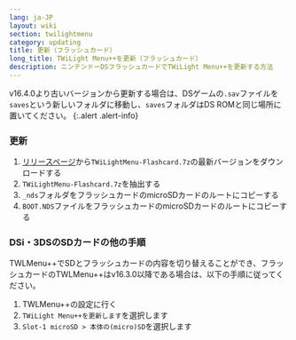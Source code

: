 ```yaml
---
lang: ja-JP
layout: wiki
section: twilightmenu
category: updating
title: 更新（フラッシュカード）
long_title: TWiLight Menu++を更新（フラッシュカード）
description: ニンテンドーDSフラッシュカードでTWiLight Menu++を更新する方法
---
```


v16.4.0より古いバージョンから更新する場合は、DSゲームの`.sav`ファイルを`saves`という新しいフォルダに移動し、`saves`フォルダはDS ROMと同じ場所に置いてください。
{:.alert .alert-info}

### 更新
1. [リリースページ](https://github.com/DS-Homebrew/TWiLightMenu/releases)から`TWiLightMenu-Flashcard.7z`の最新バージョンをダウンロードする
1. `TWiLightMenu-Flashcard.7z`を抽出する
1. `_nds`フォルダをフラッシュカードのmicroSDカードのルートにコピーする
1. `BOOT.NDS`ファイルをフラッシュカードのmicroSDカードのルートにコピーする

### DSi・3DSのSDカードの他の手順

TWLMenu++でSDとフラッシュカードの内容を切り替えることができ、フラッシュカードのTWLMenu++はv16.3.0以降である場合は、以下の手順に従ってください。

1. TWLMenu++の設定に行く
1. `TWiLight Menu++を更新します`を選択します
1. `Slot-1 microSD > 本体の(micro)SD`を選択します
